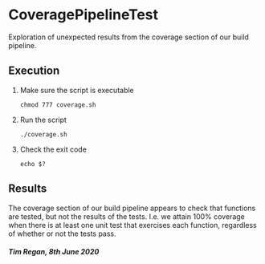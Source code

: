 # CoveragePipelineTest
Exploration of unexpected results from the coverage section of our build pipeline.

## Execution
1. Make sure the script is executable
    ```
    chmod 777 coverage.sh
    ```

2. Run the script
    ```
    ./coverage.sh
    ```

3. Check the exit code
    ```
    echo $?
    ```

## Results
The coverage section of our build pipeline appears to check that functions are tested, but not the results of the tests. I.e.
we attain 100% coverage when there is at least one unit test that exercises each function, regardless of whether or not the
tests pass.

##### Tim Regan, 8th June 2020
